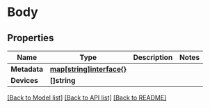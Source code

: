 # Body

## Properties
Name | Type | Description | Notes
------------ | ------------- | ------------- | -------------
**Metadata** | [**map[string]interface{}**](map[string]interface{}.md) |  | 
**Devices** | **[]string** |  | 

[[Back to Model list]](../README.md#documentation-for-models) [[Back to API list]](../README.md#documentation-for-api-endpoints) [[Back to README]](../README.md)


